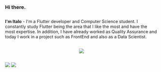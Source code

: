 ### Hi there.
</div>
  
  ##
 
<div>
<strong>I'm Italo</strong> - I'm a Flutter developer and Computer Science student. I constantly study Flutter being the area that I like the most and have the most expertise. In addition, I have already worked as Quality Assurance and today I work in a project such as FrontEnd and also as a Data Scientist.
<div>

<br>
<!-- Technologies that I master -->
<div>
<p align="center">
  <a href="https://skillicons.dev">
    <img src="https://skillicons.dev/icons?i=dart,flutter,firebase,html,css,js,c,cpp,git,gitlab,stackoverflow,vscode" />
  </a>
</p>
</div>
  
  ##
 
<div> 
  <a href="https://www.linkedin.com/in/italo-guasti-flutter" target="_blank"><img src="https://img.shields.io/badge/-LinkedIn-%230077B5?style=for-the-badge&logo=linkedin&logoColor=white" target="_blank"></a>
  <a href = "mailto:italo.gguas@gmail.com"><img src="https://img.shields.io/badge/-Gmail-%23333?style=for-the-badge&logo=gmail&logoColor=white" target="_blank"></a>
